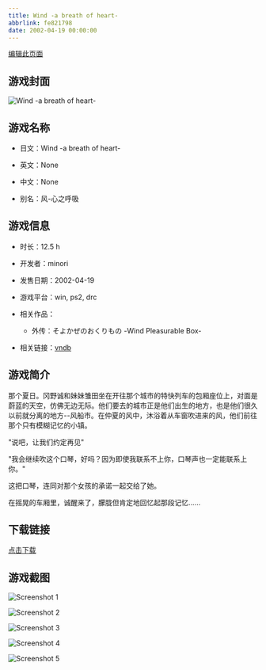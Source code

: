```yaml
---
title: Wind -a breath of heart-
abbrlink: fe821798
date: 2002-04-19 00:00:00
---
```

[编辑此页面](https://github.com/ACG-3/ADV3-source/blob/main/source/_posts/games/Wind%20-a%20breath%20of%20heart-.md)

## 游戏封面

![Wind -a breath of heart-](https://pan.timero.xyz/d/onedrive/img_lib_001/Wind%20-a%20breath%20of%20heart-_cover.avif)


## 游戏名称

- 日文：Wind -a breath of heart-
- 英文：None
- 中文：None

- 别名：风-心之呼吸


## 游戏信息

- 时长：12.5 h
- 开发者：minori
- 发售日期：2002-04-19
- 游戏平台：win, ps2, drc
- 相关作品：
   - 外传：そよかぜのおくりもの -Wind Pleasurable Box-

- 相关链接：[vndb](https://vndb.org/v35)


## 游戏简介

那个夏日。冈野诚和妹妹雏田坐在开往那个城市的特快列车的包厢座位上，对面是蔚蓝的天空，仿佛无边无际。他们要去的城市正是他们出生的地方，也是他们很久以前就分离的地方--风船市。在仲夏的风中，沐浴着从车窗吹进来的风，他们前往那个只有模糊记忆的小镇。

"说吧，让我们约定再见"

"我会继续吹这个口琴，好吗？因为即使我联系不上你，口琴声也一定能联系上你。"

这把口琴，连同对那个女孩的承诺一起交给了她。

在摇晃的车厢里，诚醒来了，朦胧但肯定地回忆起那段记忆......




## 下载链接

[点击下载](https://pan.timero.xyz/onedrive/adv_lib_001/Wind%20-a%20breath%20of%20heart-)


## 游戏截图


![Screenshot 1](https://pan.timero.xyz/d/onedrive/img_lib_001/Wind%20-a%20breath%20of%20heart-_Screenshot_1.avif)

![Screenshot 2](https://pan.timero.xyz/d/onedrive/img_lib_001/Wind%20-a%20breath%20of%20heart-_Screenshot_2.avif)

![Screenshot 3](https://pan.timero.xyz/d/onedrive/img_lib_001/Wind%20-a%20breath%20of%20heart-_Screenshot_3.avif)

![Screenshot 4](https://pan.timero.xyz/d/onedrive/img_lib_001/Wind%20-a%20breath%20of%20heart-_Screenshot_4.avif)

![Screenshot 5](https://pan.timero.xyz/d/onedrive/img_lib_001/Wind%20-a%20breath%20of%20heart-_Screenshot_5.avif)

